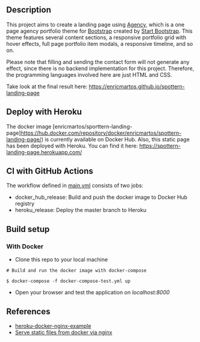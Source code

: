 ## Description

This project aims to create a landing page using [Agency](http://startbootstrap.com/template-overviews/agency/), which is a one page agency portfolio theme for [Bootstrap](http://getbootstrap.com/) created by [Start Bootstrap](http://startbootstrap.com/). This theme features several content sections, a responsive portfolio grid with hover effects, full page portfolio item modals, a responsive timeline, and so on. 

Please note that filling and sending the contact form will not generate any effect, since there is no backend implementation for this project. Therefore, the programming languages involved here are just HTML and CSS. 

Take look at the final result here: https://enricmartos.github.io/spottern-landing-page

## Deploy with Heroku

The docker image [enricmartos/sporttern-landing-page]https://hub.docker.com/repository/docker/enricmartos/spottern-landing-page/) is currently available on Docker Hub. Also, this static page has been deployed with Heroku. You can find it here: https://spottern-landing-page.herokuapp.com/ 

## CI with GitHub Actions

The workflow defined in [main.yml](https://github.com/enricmartos/spottern-landing-page/blob/master/.github/workflows/main.yml) consists of two jobs:

- docker_hub_release: Build and push the docker image to Docker Hub registry
- heroku_release: Deploy the master branch to Heroku 

## Build setup

### With Docker

- Clone this repo to your local machine

```
# Build and run the docker image with docker-compose

$ docker-compose -f docker-compose-test.yml up

```
- Open your browser and test the application on *localhost:8000*

## References

- [heroku-docker-nginx-example](https://elements.heroku.com/buttons/rjoonas/heroku-docker-nginx-example)
- [Serve static files from docker via nginx](https://www.linkedin.com/pulse/serve-static-files-from-docker-via-nginx-basic-example-arun-kumar/) 
